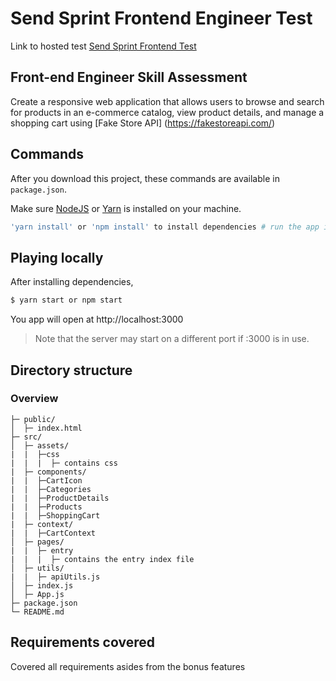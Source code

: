 # Send Sprint Frontend Engineer Test

Link to hosted test [Send Sprint Frontend Test](https://sendsprint-ecommerce.netlify.app/)

## Front-end Engineer Skill Assessment

Create a responsive web application that allows users to browse and search for products in an e-commerce catalog, view product details, and manage a shopping cart using [Fake Store API] (https://fakestoreapi.com/)

## Commands

After you download this project, these commands are available in `package.json`.

Make sure [NodeJS](https://www.nodejs.org/) or [Yarn](https://www.yarnpkg.com) is installed on your machine.

```bash
'yarn install' or 'npm install' to install dependencies # run the app in development mode
```

## Playing locally

After installing dependencies,

```bash
$ yarn start or npm start
```

You app will open at http://localhost:3000

> Note that the server may start on a different port if :3000 is in use.

## Directory structure

### Overview

```tree
├─ public/
│  ├─ index.html
├─ src/
│  ├─ assets/
|  |  ├─css
|  |  |  ├─ contains css
|  ├─ components/
|  |  ├─CartIcon
|  |  ├─Categories
|  |  ├─ProductDetails
|  |  ├─Products
|  |  ├─ShoppingCart
|  ├─ context/
|  |  ├─CartContext
│  ├─ pages/
|  |  ├─ entry
|  |  |  ├─ contains the entry index file
│  ├─ utils/
|  |  ├─ apiUtils.js
│  ├─ index.js
│  ├─ App.js
├─ package.json
└─ README.md
```

## Requirements covered

Covered all requirements asides from the bonus features
